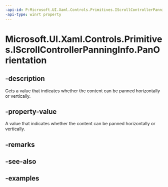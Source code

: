 ```yaml
---
-api-id: P:Microsoft.UI.Xaml.Controls.Primitives.IScrollControllerPanningInfo.PanOrientation
-api-type: winrt property
---
```


# Microsoft.UI.Xaml.Controls.Primitives.IScrollControllerPanningInfo.PanOrientation

<!--
public Microsoft.UI.Xaml.Controls.Orientation PanOrientation { get; }
-->


## -description

Gets a value that indicates whether the content can be panned horizontally or vertically.

## -property-value

A value that indicates whether the content can be panned horizontally or vertically.

## -remarks

## -see-also

## -examples


